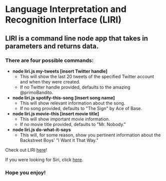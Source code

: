 # Language Interpretation and Recognition Interface (LIRI)

## LIRI is a command line node app that takes in parameters and returns data.

### There are four possible commands:
* **node liri.js my-tweets [insert Twitter handle]**
  * This will show the last 20 tweets of the specified Twitter account and when they were created.
  * If no Twitter handle provided, defaults to the amazing @primoBandito.
* **node liri.js spotify-this-song [insert song name]**
  * This will show relevant information about the song.
  * If no song provided, defaults to "The Sign" by Ace of Base.
* **node liri.js movie-this [insert movie title]**
  * This will show important movie information.
  * If no movie title provided, defaults to "Mr. Nobody."
* **node liri.js do-what-it-says**
  * This will, for some reason, show you pertinent information about the Backstreet Boys' "I Want it That Way."

Check out LIRI [here](https://github.com/wllm-chndlr/liri-node-app)!

If you were looking for Siri, click [here](https://www.apple.com/ios/siri/).

### Hope you enjoy!